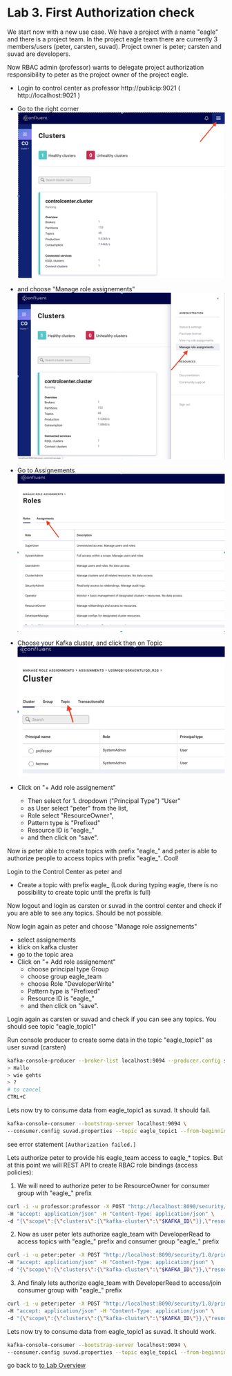 # Lab 3. First Authorization check
We start now with a new use case.
We have a project with a name "eagle" and there is a project team. In the project eagle team there are currently 3 members/users (peter, carsten, suvad).
Project owner is peter; carsten and suvad are developers.

Now RBAC admin (professor) wants to delegate project authorization responsibility to peter as the project owner of the project eagle.

 * Login to control center as professor http://publicip:9021 ( http://localhost:9021 )

 * Go to the right corner
   ![manage assignements#1](images/pic1.png)
 * and choose "Manage role assignements"
   ![manage assignements#2](images/pic2.png)
 * Go to Assignements
   ![manage assignements#3](images/pic3.png)
 * Choose your Kafka cluster, and click then on Topic
   ![manage assignements#4](images/pic4.png)
 * Click on "+ Add role assignement"

   * Then select for 1. dropdown ("Principal Type") "User"
   * as User select "peter" from the list,
   * Role select "ResourceOwner",
   * Pattern type is "Prefixed"
   * Resource ID is "eagle_"
   * and then click on "save".

Now is peter able to create topics with prefix "eagle_" and peter is able to authorize people to access topics with prefix "eagle_". Cool! 

Login to the Control Center as peter and 

 * Create a topic with prefix eagle_ (Look during typing eagle, there is no possibility to create topic until the prefix is full)

Now logout and login as carsten or suvad in the control center and check if you are able to see any topics. Should be not possible.

Now login again as peter and choose "Manage role assignements"
 * select assignements
 * klick on kafka cluster
 * go to the topic area
 * Click on "+ Add role assignement"
   * choose principal type Group
   * choose group eagle_team
   * choose Role "DeveloperWrite"
   * Pattern type is "Prefixed"
   * Resource ID is "eagle_"
   * and then click on "save".

Login again as carsten or suvad and check if you can see any topics. You should see topic "eagle_topic1"

Run console producer to create some data in the topic "eagle_topic1" as user suvad (carsten)
```bash
kafka-console-producer --broker-list localhost:9094 --producer.config suvad.properties --topic eagle_topic1
> Hallo
> wie gehts
> ?
# to cancel
CTRL+C
```

Lets now try to consume data from eagle_topic1 as suvad. It should fail.
```bash
kafka-console-consumer --bootstrap-server localhost:9094 \
--consumer.config suvad.properties --topic eagle_topic1 --from-beginning
```
see error statement `[Authorization failed.]`

Lets authorize peter to provide his eagle_team access to eagle_* topics.
But at this point we will REST API to create RBAC role bindings (access policies):

1) We will need to authorize peter to be ResourceOwner for consumer group with "eagle_" prefix
```bash
curl -i -u professor:professor -X POST "http://localhost:8090/security/1.0/principals/User%3Apeter/roles/ResourceOwner/bindings" \
-H "accept: application/json" -H "Content-Type: application/json" \
-d "{\"scope\":{\"clusters\":{\"kafka-cluster\":\"$KAFKA_ID\"}},\"resourcePatterns\":[{\"resourceType\":\"Group\",\"name\":\"eagle_\",\"patternType\":\"PREFIXED\"}]}"
```

2) Now as user peter lets authorize eagle_team with DeveloperRead to access topics with "eagle_" prefix and consumer group "eagle_" prefix
```bash
curl -i -u peter:peter -X POST "http://localhost:8090/security/1.0/principals/Group%3Aeagle_team/roles/DeveloperRead/bindings" \
-H "accept: application/json" -H "Content-Type: application/json" \
-d "{\"scope\":{\"clusters\":{\"kafka-cluster\":\"$KAFKA_ID\"}},\"resourcePatterns\":[{\"resourceType\":\"Topic\",\"name\":\"eagle_\",\"patternType\":\"PREFIXED\"}]}"
```

3) And finaly lets authorize eagle_team with DeveloperRead to access/join consumer group with "eagle_" prefix
```bash
curl -i -u peter:peter -X POST "http://localhost:8090/security/1.0/principals/Group%3Aeagle_team/roles/DeveloperRead/bindings" \
-H "accept: application/json" -H "Content-Type: application/json" \
-d "{\"scope\":{\"clusters\":{\"kafka-cluster\":\"$KAFKA_ID\"}},\"resourcePatterns\":[{\"resourceType\":\"Group\",\"name\":\"eagle_\",\"patternType\":\"PREFIXED\"}]}"
```


Lets now try to consume data from eagle_topic1 as suvad. It should work.
```bash
kafka-console-consumer --bootstrap-server localhost:9094 \
--consumer.config suvad.properties --topic eagle_topic1 --from-beginning --group eagle_cg1
```

go back to [to Lab Overview](https://github.com/ora0600/confluent-rbac-hands-on#hands-on-agenda-and-labs)
